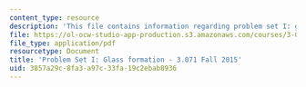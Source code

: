 ```yaml
---
content_type: resource
description: 'This file contains information regarding problem set I: glass formation.'
file: https://ol-ocw-studio-app-production.s3.amazonaws.com/courses/3-071-amorphous-materials-fall-2015/3857a29c8fa3a97c33fa19c2ebab8936_MIT3_071F14_Problem_Set_I.pdf
file_type: application/pdf
resourcetype: Document
title: 'Problem Set I: Glass formation - 3.071 Fall 2015'
uid: 3857a29c-8fa3-a97c-33fa-19c2ebab8936
---
```

